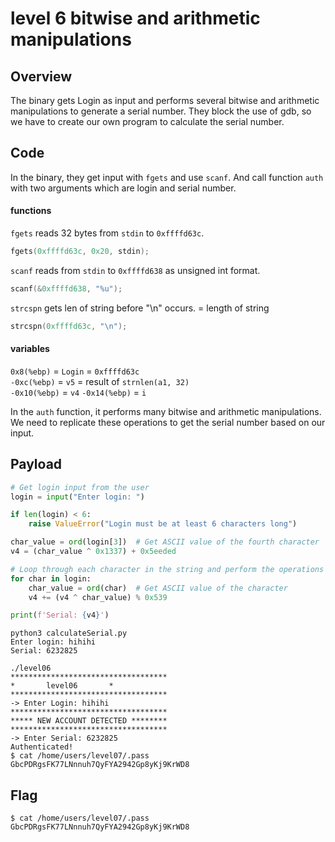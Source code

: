 # level 6 bitwise and arithmetic manipulations

## Overview
The binary gets Login as input and performs several bitwise and arithmetic manipulations to generate a serial number. They block the use of gdb, so we have to create our own program to calculate the serial number.

## Code
In the binary, they get input with `fgets` and use `scanf`. And call function `auth` with two arguments which are login and serial number.

#### functions
`fgets` reads 32 bytes from `stdin` to `0xffffd63c`.
```c
fgets(0xffffd63c, 0x20, stdin);
```
`scanf` reads from `stdin` to `0xffffd638` as unsigned int format.
```c
scanf(&0xffffd638, "%u");
```
`strcspn` gets len of string before "\n" occurs.  = length of string
```c
strcspn(0xffffd63c, "\n");
```

#### variables
`0x8(%ebp)` = `Login` = `0xffffd63c`\
`-0xc(%ebp)` = `v5` = result of `strnlen(a1, 32)`\
`-0x10(%ebp)` = `v4`
`-0x14(%ebp)` = `i`

In the `auth` function, it performs many bitwise and arithmetic manipulations. We need to replicate these operations to get the serial number based on our input.

## Payload
```python
# Get login input from the user
login = input("Enter login: ")

if len(login) < 6:
    raise ValueError("Login must be at least 6 characters long")

char_value = ord(login[3])  # Get ASCII value of the fourth character
v4 = (char_value ^ 0x1337) + 0x5eeded

# Loop through each character in the string and perform the operations
for char in login:
    char_value = ord(char)  # Get ASCII value of the character
    v4 += (v4 ^ char_value) % 0x539

print(f'Serial: {v4}')
```

```
python3 calculateSerial.py
Enter login: hihihi
Serial: 6232825

./level06
***********************************
*		level06		  *
***********************************
-> Enter Login: hihihi
***********************************
***** NEW ACCOUNT DETECTED ********
***********************************
-> Enter Serial: 6232825
Authenticated!
$ cat /home/users/level07/.pass
GbcPDRgsFK77LNnnuh7QyFYA2942Gp8yKj9KrWD8
```

## Flag
```
$ cat /home/users/level07/.pass
GbcPDRgsFK77LNnnuh7QyFYA2942Gp8yKj9KrWD8
```